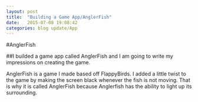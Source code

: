 ```yaml
---
layout: post
title:  "Building a Game App/AnglerFish"
date:   2015-07-08 19:08:42
categories: blog update/App
---
```

#AnglerFish

##I builded a game app called AnglerFish and I am going to write my impressions on creating the game. 

AnglerFish is a game I made based off FlappyBirds. I added a little twist to the game by making the screen black whenever the fish is not moving. That is why it is called AnglerFish because Anglerfish has the ability to light up its surrounding.
